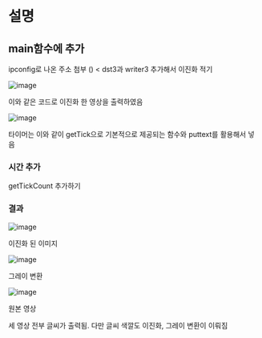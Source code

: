 # 설명

## main함수에 추가
ipconfig로 나온 주소 첨부 () < dst3과 writer3 추가해서 이진화 적기  

![image](https://github.com/user-attachments/assets/67d54bb3-b441-4796-b31a-ce53eb43cd4e)

이와 같은 코드로 이진화 한 영상을 출력하였음

![image](https://github.com/user-attachments/assets/4cb9fe68-0af8-4ed2-a019-effb8bbdc2b8)

타이머는 이와 같이 getTick으로 기본적으로 제공되는 함수와 puttext를 활용해서 넣음


### 시간 추가
getTickCount 추가하기


### 결과

![image](https://github.com/user-attachments/assets/8b86662d-1e09-4ce8-9c57-54fe69351a0b)

이진화 된 이미지

![image](https://github.com/user-attachments/assets/d525e877-fa17-4953-9ae7-88e5b62eb479)

그레이 변환

![image](https://github.com/user-attachments/assets/f7d4adbc-4264-43fb-8d9f-b0fd0c83c1cd)

원본 영상

세 영상 전부 글씨가 출력됨. 다만 글씨 색깔도 이진화, 그레이 변환이 이뤄짐
